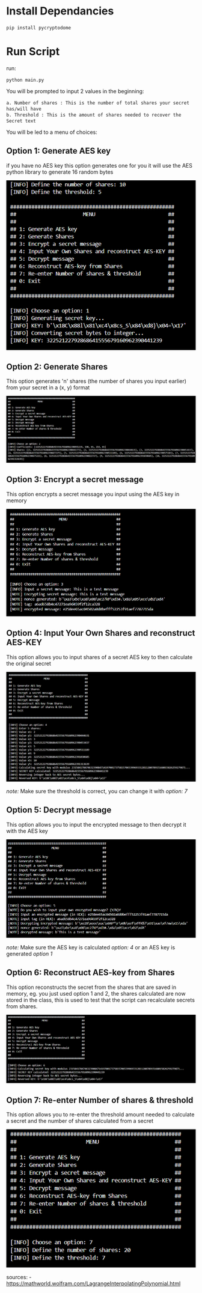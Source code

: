 # Install Dependancies

    pip install pycryptodome

# Run Script
run:

    python main.py

You will be prompted to input 2 values in the beginning:

    a. Number of shares : This is the number of total shares your secret has/will have
    b. Threshold : This is the amount of shares needed to recover the Secret text

You will be led to a menu of choices:

## Option 1: Generate AES key

if you have no AES key this option generates one for you it will use the AES python library to generate 16 random bytes

![Alt text](pictures/option1.png)



## Option 2: Generate Shares

This option generates 'n' shares (the number of shares you input earlier) from your secret in a (x, y) format     

![Alt text](pictures/option2.png)

## Option 3: Encrypt a secret message 

This option encrypts a secret message you input using the AES key in memory

![Alt text](pictures/option3.png)

## Option 4: Input Your Own Shares and reconstruct AES-KEY

This option allows you to input shares of a secret AES key to then calculate the original secret


![Alt text](pictures/option4.png)

*note:* Make sure the threshold is correct, you can change it with *option: 7*

## Option 5: Decrypt message

This option allows you to input the encrypted message to then decrypt it with the AES key

![Alt text](pictures/option5.png)

*note:* Make sure the AES key is calculated *option: 4* or an AES key is generated *option 1*

## Option 6: Reconstruct AES-key from Shares 

This option reconstructs the secret from the shares that are saved in memory, eg. you just used option 1 and 2, the shares calculated are now stored in the class, this is used to test that the script can recalculate secrets from shares.

![Alt text](pictures/option6.png)

## Option 7: Re-enter Number of shares & threshold

This option allows you to re-enter the threshold amount needed to calculate a secret and the number of shares calculated from a secret

![Alt text](pictures/option7.png)

sources:
    - https://mathworld.wolfram.com/LagrangeInterpolatingPolynomial.html